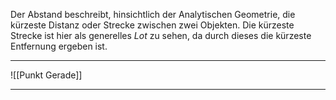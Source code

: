 Der Abstand beschreibt, hinsichtlich der Analytischen Geometrie, die kürzeste Distanz oder Strecke zwischen zwei Objekten.
Die kürzeste Strecke ist hier als generelles *Lot* zu sehen, da durch dieses die kürzeste Entfernung ergeben ist.

---
![[Punkt Gerade]]

---
